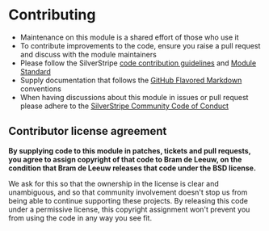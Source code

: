# Contributing
- Maintenance on this module is a shared effort of those who use it
- To contribute improvements to the code, ensure you raise a pull request and discuss with the module maintainers
- Please follow the SilverStripe [code contribution guidelines](https://docs.silverstripe.org/en/contributing/code/) and [Module Standard](https://docs.silverstripe.org/en/developer_guides/extending/modules/#module-standard)
- Supply documentation that follows the [GitHub Flavored Markdown](https://help.github.com/articles/markdown-basics/) conventions
- When having discussions about this module in issues or pull request please adhere to the [SilverStripe Community Code of Conduct](https://docs.silverstripe.org/en/contributing/code_of_conduct/)


## Contributor license agreement
**By supplying code to this module in patches, tickets and pull requests, 
you agree to assign copyright of that code to Bram de Leeuw, 
on the condition that Bram de Leeuw releases that code under the BSD license.**

We ask for this so that the ownership in the license is clear and unambiguous, 
and so that community involvement doesn't stop us from being able to continue supporting these projects. 
By releasing this code under a permissive license, this copyright assignment won't prevent you from 
using the code in any way you see fit.
